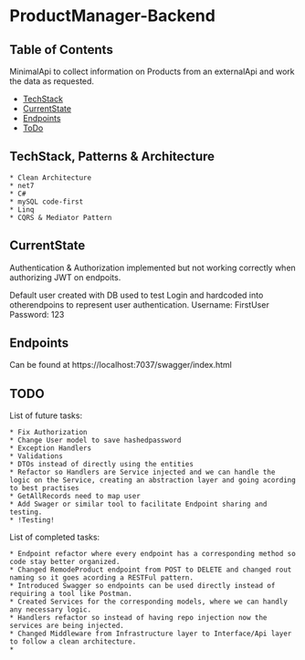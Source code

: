# ProductManager-Backend

## Table of Contents

MinimalApi to collect information on Products from an externalApi and work the data as requested.

- [TechStack](#techstack)
- [CurrentState](#currentsate)
- [Endpoints](#endpoints)
- [ToDo](#todo)

## TechStack, Patterns & Architecture
    * Clean Architecture
    * net7
    * C#
    * mySQL code-first
    * Linq
    * CQRS & Mediator Pattern

## CurrentState

Authentication & Authorization implemented but not working correctly when authorizing JWT on endpoits.

Default user created with DB used to test Login and hardcoded into otherendpoins to represent user authentication.
Username: FirstUser
Password: 123

## Endpoints

Can be found at https://localhost:7037/swagger/index.html

## TODO

List of future tasks:

    * Fix Authorization
    * Change User model to save hashedpassword
    * Exception Handlers
    * Validations
    * DTOs instead of directly using the entities
    * Refactor so Handlers are Service injected and we can handle the logic on the Service, creating an abstraction layer and going acording to best practises
    * GetAllRecords need to map user
    * Add Swager or similar tool to facilitate Endpoint sharing and testing.
    * !Testing!

List of completed tasks:

    * Endpoint refactor where every endpoint has a corresponding method so code stay better organized.
    * Changed RemodeProduct endpoint from POST to DELETE and changed rout naming so it goes acording a RESTFul pattern.
    * Introduced Swagger so endpoints can be used directly instead of requiring a tool like Postman.
    * Created Services for the corresponding models, where we can handly any necessary logic.
    * Handlers refactor so instead of having repo injection now the services are being injected.
    * Changed Middleware from Infrastructure layer to Interface/Api layer to follow a clean architecture.
    *